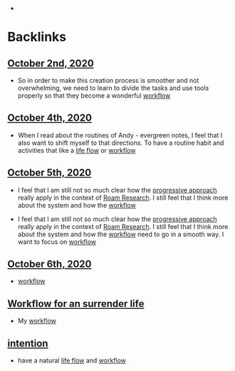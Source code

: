 - 

# Backlinks
## [October 2nd, 2020](<October 2nd, 2020.md>)
- So in order to make this creation process is smoother and not overwhelming, we need to learn to divide the tasks and use tools properly so that they become a wonderful [workflow](<workflow.md>)

## [October 4th, 2020](<October 4th, 2020.md>)
- When I read about the routines of Andy - evergreen notes, I feel that I also want to shift myself to that directions. To have a routine habit and activities that like a [life flow](<life flow.md>) or [workflow](<workflow.md>)

## [October 5th, 2020](<October 5th, 2020.md>)
-  I feel that I am still not so much clear how the [progressive approach](<progressive approach.md>) really apply in the context of [Roam Research](<Roam Research.md>). I still feel that I think more about the system and how the [workflow](<workflow.md>)

-  I feel that I am still not so much clear how the [progressive approach](<progressive approach.md>) really apply in the context of [Roam Research](<Roam Research.md>). I still feel that I think more about the system and how the [workflow](<workflow.md>) need to go in a smooth way. I want to focus on [workflow](<workflow.md>)

## [October 6th, 2020](<October 6th, 2020.md>)
- [workflow](<workflow.md>)

## [Workflow for an surrender life](<Workflow for an surrender life.md>)
- My [workflow](<workflow.md>)

## [intention](<intention.md>)
- have a natural [life flow](<life flow.md>) and [workflow](<workflow.md>)

